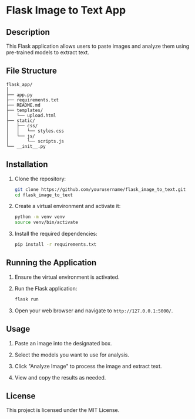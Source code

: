 
# Flask Image to Text App

## Description

This Flask application allows users to paste images and analyze them using pre-trained models to extract text.

## File Structure

```
flask_app/
│
├── app.py
├── requirements.txt
├── README.md
├── templates/
│   └── upload.html
├── static/
│   ├── css/
│   │   └── styles.css
│   └── js/
│       └── scripts.js
└── __init__.py
```

## Installation

1. Clone the repository:
   ```bash
   git clone https://github.com/yourusername/flask_image_to_text.git
   cd flask_image_to_text
   ```

2. Create a virtual environment and activate it:
   ```bash
   python -m venv venv
   source venv/bin/activate
   ```

3. Install the required dependencies:
   ```bash
   pip install -r requirements.txt
   ```

## Running the Application

1. Ensure the virtual environment is activated.

2. Run the Flask application:
   ```bash
   flask run
   ```

3. Open your web browser and navigate to `http://127.0.0.1:5000/`.

## Usage

1. Paste an image into the designated box.

2. Select the models you want to use for analysis.

3. Click "Analyze Image" to process the image and extract text.

4. View and copy the results as needed.

## License

This project is licensed under the MIT License.
